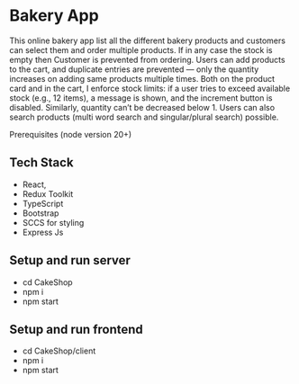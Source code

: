 # Bakery App

This online bakery app list all the different bakery products and customers can select them and order multiple products. 
If in any case the stock is empty then Customer is prevented from ordering. 
Users can add products to the cart, and duplicate entries are prevented — only the quantity increases on adding same products multiple times. 
Both on the product card and in the cart, I enforce stock limits: if a user tries to exceed available stock (e.g., 12 items), a message is shown, and the increment button is disabled. 
Similarly, quantity can’t be decreased below 1. Users can also search products (multi word search and singular/plural search) possible.

Prerequisites
(node version 20+)

## Tech Stack

- React,
- Redux Toolkit
- TypeScript
- Bootstrap
- SCCS for styling
- Express Js

## Setup and run server

- cd CakeShop
- npm i
- npm start

## Setup and run frontend

- cd CakeShop/client
- npm i
- npm start
